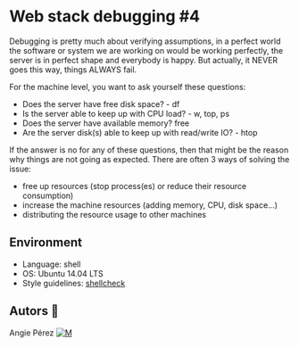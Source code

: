 # Web stack debugging #4
Debugging is pretty much about verifying assumptions, in a perfect world the software or system we are working on would be working perfectly, the server is in perfect shape and everybody is happy. But actually, it NEVER goes this way, things ALWAYS fail.

For the machine level, you want to ask yourself these questions:

* Does the server have free disk space? - df
* Is the server able to keep up with CPU load? - w, top, ps
* Does the server have available memory? free
* Are the server disk(s) able to keep up with read/write IO? - htop

If the answer is no for any of these questions, then that might be the reason why things are not going as expected. There are often 3 ways of solving the issue:

* free up resources (stop process(es) or reduce their resource consumption)
* increase the machine resources (adding memory, CPU, disk space…)
* distributing the resource usage to other machines

## Environment

* Language: shell
* OS: Ubuntu 14.04 LTS
* Style guidelines: [shellcheck](https://github.com/koalaman/shellcheck)

## Autors :ribbon: 

Angie Pérez [![M](https://upload.wikimedia.org/wikipedia/fr/thumb/c/c8/Twitter_Bird.svg/30px-Twitter_Bird.svg.png)](https://twitter.com/xiommyperez)
